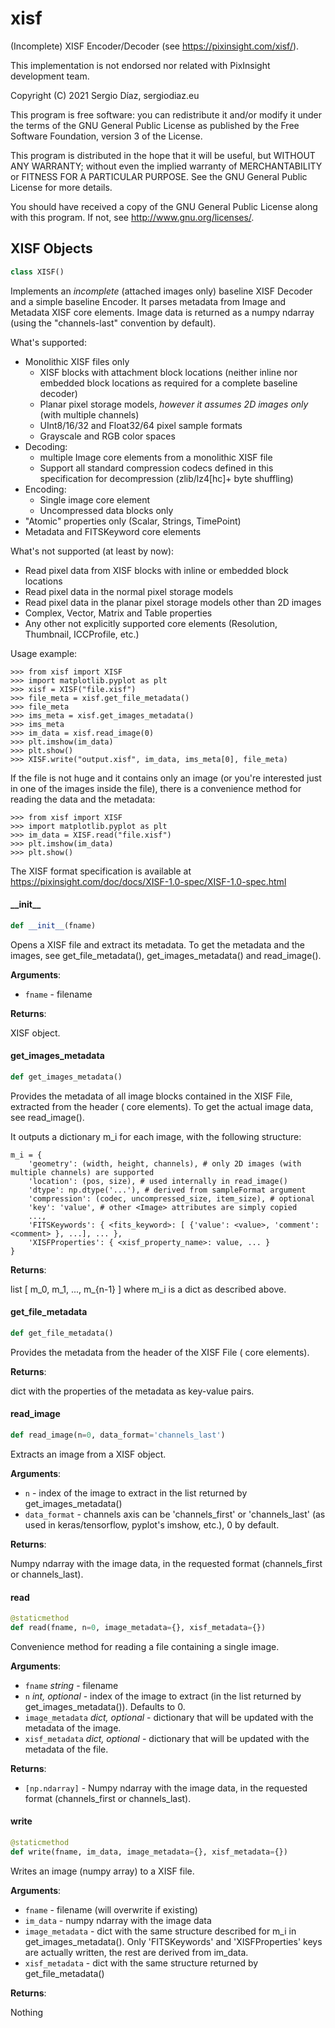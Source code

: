 <a id="xisf"></a>

# xisf

(Incomplete) XISF Encoder/Decoder (see https://pixinsight.com/xisf/).

This implementation is not endorsed nor related with PixInsight development team.

Copyright (C) 2021 Sergio Díaz, sergiodiaz.eu

This program is free software: you can redistribute it and/or modify it
under the terms of the GNU General Public License as published by the
Free Software Foundation, version 3 of the License.

This program is distributed in the hope that it will be useful, but WITHOUT
ANY WARRANTY; without even the implied warranty of MERCHANTABILITY or
FITNESS FOR A PARTICULAR PURPOSE.  See the GNU General Public License for
more details.

You should have received a copy of the GNU General Public License along with
this program.  If not, see <http://www.gnu.org/licenses/>.

<a id="xisf.XISF"></a>

## XISF Objects

```python
class XISF()
```

Implements an *incomplete* (attached images only) baseline XISF Decoder and a simple baseline Encoder.
It parses metadata from Image and Metadata XISF core elements. Image data is returned as a numpy ndarray 
(using the "channels-last" convention by default). 

What's supported: 
- Monolithic XISF files only
    - XISF blocks with attachment block locations (neither inline nor embedded block locations as required 
      for a complete baseline decoder)
    - Planar pixel storage models, *however it assumes 2D images only* (with multiple channels)
    - UInt8/16/32 and Float32/64 pixel sample formats
    - Grayscale and RGB color spaces     
- Decoding:
    - multiple Image core elements from a monolithic XISF file
    - Support all standard compression codecs defined in this specification for decompression (zlib/lz4[hc]+
      byte shuffling)
- Encoding:
    - Single image core element
    - Uncompressed data blocks only       
- "Atomic" properties only (Scalar, Strings, TimePoint)
- Metadata and FITSKeyword core elements

What's not supported (at least by now):
- Read pixel data from XISF blocks with inline or embedded block locations
- Read pixel data in the normal pixel storage models
- Read pixel data in the planar pixel storage models other than 2D images
- Complex, Vector, Matrix and Table properties
- Any other not explicitly supported core elements (Resolution, Thumbnail, ICCProfile, etc.)

Usage example:
```
>>> from xisf import XISF
>>> import matplotlib.pyplot as plt
>>> xisf = XISF("file.xisf")
>>> file_meta = xisf.get_file_metadata()    
>>> file_meta
>>> ims_meta = xisf.get_images_metadata()
>>> ims_meta
>>> im_data = xisf.read_image(0)
>>> plt.imshow(im_data)
>>> plt.show()
>>> XISF.write("output.xisf", im_data, ims_meta[0], file_meta)
```

If the file is not huge and it contains only an image (or you're interested just in one of the 
images inside the file), there is a convenience method for reading the data and the metadata:
```
>>> from xisf import XISF
>>> import matplotlib.pyplot as plt    
>>> im_data = XISF.read("file.xisf")
>>> plt.imshow(im_data)
>>> plt.show()
```

The XISF format specification is available at https://pixinsight.com/doc/docs/XISF-1.0-spec/XISF-1.0-spec.html

<a id="xisf.XISF.__init__"></a>

#### \_\_init\_\_

```python
def __init__(fname)
```

Opens a XISF file and extract its metadata. To get the metadata and the images, see get_file_metadata(),
get_images_metadata() and read_image().

**Arguments**:

- `fname` - filename
  

**Returns**:

  XISF object.

<a id="xisf.XISF.get_images_metadata"></a>

#### get\_images\_metadata

```python
def get_images_metadata()
```

Provides the metadata of all image blocks contained in the XISF File, extracted from
the header (<Image> core elements). To get the actual image data, see read_image().

It outputs a dictionary m_i for each image, with the following structure:

```
m_i = { 
    'geometry': (width, height, channels), # only 2D images (with multiple channels) are supported
    'location': (pos, size), # used internally in read_image()
    'dtype': np.dtype('...'), # derived from sampleFormat argument
    'compression': (codec, uncompressed_size, item_size), # optional
    'key': 'value', # other <Image> attributes are simply copied 
    ..., 
    'FITSKeywords': { <fits_keyword>: [ {'value': <value>, 'comment': <comment> }, ...], ... }, 
    'XISFProperties': { <xisf_property_name>: value, ... }
}
```

**Returns**:

  list [ m_0, m_1, ..., m_{n-1} ] where m_i is a dict as described above.

<a id="xisf.XISF.get_file_metadata"></a>

#### get\_file\_metadata

```python
def get_file_metadata()
```

Provides the metadata from the header of the XISF File (<Metadata> core elements).

**Returns**:

  dict with the properties of the metadata as key-value pairs.

<a id="xisf.XISF.read_image"></a>

#### read\_image

```python
def read_image(n=0, data_format='channels_last')
```

Extracts an image from a XISF object.

**Arguments**:

- `n` - index of the image to extract in the list returned by get_images_metadata()
- `data_format` - channels axis can be 'channels_first' or 'channels_last' (as used in
  keras/tensorflow, pyplot's imshow, etc.), 0 by default.
  

**Returns**:

  Numpy ndarray with the image data, in the requested format (channels_first or channels_last).

<a id="xisf.XISF.read"></a>

#### read

```python
@staticmethod
def read(fname, n=0, image_metadata={}, xisf_metadata={})
```

Convenience method for reading a file containing a single image.

**Arguments**:

- `fname` _string_ - filename
- `n` _int, optional_ - index of the image to extract (in the list returned by get_images_metadata()). Defaults to 0.
- `image_metadata` _dict, optional_ - dictionary that will be updated with the metadata of the image.
- `xisf_metadata` _dict, optional_ - dictionary that will be updated with the metadata of the file.
  

**Returns**:

- `[np.ndarray]` - Numpy ndarray with the image data, in the requested format (channels_first or channels_last).

<a id="xisf.XISF.write"></a>

#### write

```python
@staticmethod
def write(fname, im_data, image_metadata={}, xisf_metadata={})
```

Writes an image (numpy array) to a XISF file.

**Arguments**:

- `fname` - filename (will overwrite if existing)
- `im_data` - numpy ndarray with the image data
- `image_metadata` - dict with the same structure described for m_i in get_images_metadata().
  Only 'FITSKeywords' and 'XISFProperties' keys are actually written, the rest are derived from im_data.
- `xisf_metadata` - dict with the same structure returned by get_file_metadata()
  

**Returns**:

  Nothing


